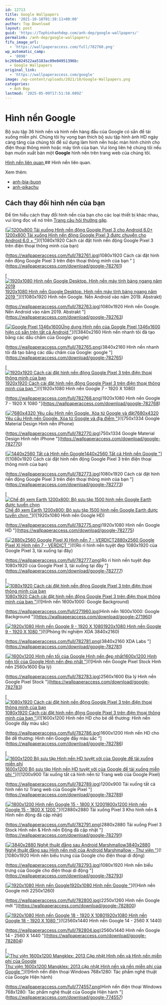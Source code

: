 ```yaml
---
id: 12713
title: Google Wallpapers
date: '2021-10-18T01:38:11+00:00'
author: Top Download
layout: post
guid: 'https://Tophinhanhdep.com/anh-dep/google-wallpapers/'
permalink: /anh-dep/google-wallpapers/
fifu_image_url:
  - 'https://wallpaperaccess.com/full/782760.png'
wp_automatic_camp:
  - '8098'
bc269a824522aa5183ac09e04951396b:
  - Google Wallpapers
original_link:
  - 'https://wallpaperaccess.com/google'
image: /wp-content/uploads/2021/10/Google-Wallpapers.png
categories:
  - Ảnh Đẹp
lastmod: '2025-05-09T17:51:58.089Z'
---
```

# Hình nền Google

Bộ sưu tập 36 hình nền và hình nền hàng đầu của Google có sẵn để tải xuống miễn phí. Chúng tôi hy vọng bạn thích bộ sưu tập hình ảnh HD ngày càng tăng của chúng tôi để sử dụng làm hình nền hoặc màn hình chính cho điện thoại thông minh hoặc máy tính của bạn. Vui lòng liên hệ chúng tôi nếu bạn muốn xuất bản một **Google** hình nền trên trang web của chúng tôi.

[Hình nền liên quan ](#related) ## Hình nền liên quan.

   
 Xem thêm:

   
- [anh-bia-buon](https://tophinhanhdep.com/anh-bia/anh-bia-buon/)
- [anh-pikachu](https://tophinhanhdep.com/anh-anime/anh-pikachu/)

## Cách thay đổi hình nền của bạn

Để tìm hiểu cách thay đổi hình nền của bạn cho các loại thiết bị khác nhau, vui lòng đọc về nó trên [Trang câu hỏi thường gặp](https://tophinhanhdep.com/faq/).

  
[[![1200x800 Tải xuống Hình nền động Google Pixel 3 cho Android 6.0+](https://wallpaperaccess.com/full/782760.png)1200x800 Tải xuống Hình nền động Google Pixel 3 được chuyển cho Android 6.0 + "](https://wallpaperaccess.com/download/google-782760)](![1080x1920 Cách cài đặt hình nền động Google Pixel 3 trên điện thoại thông minh của bạn)

(https://wallpaperaccess.com/full/782761.jpg)1080x1920 Cách cài đặt hình nền động Google Pixel 3 trên điện thoại thông minh của bạn " ](https://wallpaperaccess.com/download/google-782761)

[[![1920x1080 Hình nền Google Desktop.  Hình nền máy tính bảng ngang năm 2019](https://wallpaperaccess.com/full/782762.png)1920x1080 Hình nền Google Desktop. Hình nền máy tính bảng ngang năm 2019 "](https://wallpaperaccess.com/download/google-782762)](![1080x1920 Hình nền Google.  Nền Android vào năm 2019. Abstrakt)

(https://wallpaperaccess.com/full/782763.jpg)1080x1920 Hình nền Google. Nền Android vào năm 2019. Abstrakt "](https://wallpaperaccess.com/download/google-782763)

[[![Google Pixel 1346x1600](https://wallpaperaccess.com/full/782764.jpg)Ứng dụng Hình nền của Google Pixel 1346x1600 hiện có sẵn trên tất cả Android "](https://wallpaperaccess.com/download/google-782764)](![3840x2160 Hình nền nhanh tôi đã tạo bằng các dấu chấm của Google: google)

(https://wallpaperaccess.com/full/782765.png)3840x2160 Hình nền nhanh tôi đã tạo bằng các dấu chấm của Google: google "](https://wallpaperaccess.com/download/google-782765)

[[![1920x1920 Cách cài đặt hình nền động Google Pixel 3 trên điện thoại thông minh của bạn](https://wallpaperaccess.com/full/782767.jpg)1920x1920 Cách cài đặt hình nền động Google Pixel 3 trên điện thoại thông minh của bạn "](https://wallpaperaccess.com/download/google-782767)](![1920x1080 Hình nền Google 7 - 1920 X 1080)

(https://wallpaperaccess.com/full/782768.png)1920x1080 Hình nền Google 7 - 1920 X 1080 "](https://wallpaperaccess.com/download/google-782768)

[[![7680x4320 Yêu cầu Hình nền Google.  Xóa từ Google và đặt](https://wallpaperaccess.com/full/782769.png)7680x4320 Yêu cầu Hình nền Google. Xóa từ Google và địa điểm "](https://wallpaperaccess.com/download/google-782769)](![750x1334 Google Material Design Hình nền iPhone)

(https://wallpaperaccess.com/full/782770.jpg)750x1334 Google Material Design Hình nền iPhone "](https://wallpaperaccess.com/download/google-782770)

[[![1440x2560 Tất cả Hình nền Google](https://wallpaperaccess.com/full/782772.png)1440x2560 Tất cả Hình nền Google "](https://wallpaperaccess.com/download/google-782772)](![1080x1920 Cách cài đặt hình nền động Google Pixel 3 trên điện thoại thông minh của bạn)

(https://wallpaperaccess.com/full/782773.jpg)1080x1920 Cách cài đặt hình nền động Google Pixel 3 trên điện thoại thông minh của bạn "](https://wallpaperaccess.com/download/google-782773)

[[![Chế độ xem Earth 1200x800: Bộ sưu tập 1500 hình nền Google Earth được tuyển chọn](https://wallpaperaccess.com/full/419895.jpg)Chế độ xem Earth 1200x800: Bộ sưu tập 1500 hình nền Google Earth được tuyển chọn "](https://wallpaperaccess.com/download/google-419895)](![1920x1080 Hình nền Google HD)

(https://wallpaperaccess.com/full/782775.png)1920x1080 Hình nền Google HD "](https://wallpaperaccess.com/download/google-782775)

[[![2880x2560 Google Pixel Xl Hình nền 7 - VERDICT](https://wallpaperaccess.com/full/782776.jpg)2880x2560 Google Pixel Xl Hình nền 7 - VERDICT "](https://wallpaperaccess.com/download/google-782776)](![Rò rỉ hình nền tuyệt đẹp 1080x1920 của Google Pixel 3, tải xuống tại đây)

(https://wallpaperaccess.com/full/782777.png)Rò rỉ hình nền tuyệt đẹp 1080x1920 của Google Pixel 3, tải xuống tại đây "](https://wallpaperaccess.com/download/google-782777)

[[![1080x1920 Cách cài đặt hình nền động Google Pixel 3 trên điện thoại thông minh của bạn](https://wallpaperaccess.com/full/782778.jpg)1080x1920 Cách cài đặt hình nền động Google Pixel 3 trên điện thoại thông minh của bạn "](https://wallpaperaccess.com/download/google-782778)](![Hình nền 1600x1000: Google Background)

(https://wallpaperaccess.com/full/271960.jpg)Hình nền 1600x1000: Google Background "](https://wallpaperaccess.com/download/google-271960)

[[![1920x1080 Hình nền Google 9 - 1920 X 1080](https://wallpaperaccess.com/full/782780.jpg)1920x1080 Hình nền Google 9 - 1920 X 1080 "](https://wallpaperaccess.com/download/google-782780)](![Phòng thí nghiệm XDA 3840x2160)

(https://wallpaperaccess.com/full/782781.png)3840x2160 XDA Labs "](https://wallpaperaccess.com/download/google-782781)

[[![1600x1200 Hình nền tối của Google Hình nền đẹp nhất](https://wallpaperaccess.com/full/782782.jpg)1600x1200 Hình nền tối của Google Hình nền đẹp nhất "](https://wallpaperaccess.com/download/google-782782)](![Hình nền Google Pixel Stock Hình nền 2560x1600 Địa lý)

(https://wallpaperaccess.com/full/782783.jpg)2560x1600 Địa lý Hình nền Google Pixel Stock "](https://wallpaperaccess.com/download/google-782783)

[[![1080x1920 Cách cài đặt hình nền động Google Pixel 3 trên điện thoại thông minh của bạn](https://wallpaperaccess.com/full/782784.jpg)1080x1920 Cách cài đặt hình nền động Google Pixel 3 trên điện thoại thông minh của bạn "](https://wallpaperaccess.com/download/google-782784)](![1600x1200 Hình nền HD cho bé dễ thương: Hình nền Google đầy màu sắc)

(https://wallpaperaccess.com/full/782786.jpg)1600x1200 Hình nền HD cho Bé dễ thương: Hình nền Google đầy màu sắc "](https://wallpaperaccess.com/download/google-782786)

[[![1600x1200 Bộ sưu tập Hình nền HD tuyệt vời của Google để tải xuống miễn phí](https://wallpaperaccess.com/full/782787.jpg)1600x1200 Bộ sưu tập Hình nền HD tuyệt vời của Google để tải xuống miễn phí "](https://wallpaperaccess.com/download/google-782787)](![1200x900 Tải xuống tất cả hình nền từ Trang web của Google Pixel)

(https://wallpaperaccess.com/full/782789.jpg)1200x900 Tải xuống tất cả hình nền từ Trang web của Google Pixel "](https://wallpaperaccess.com/download/google-782789)

[[![1800x1200 Hình nền Google 15 - 1800 X 1200](https://wallpaperaccess.com/full/782790.jpg)1800x1200 Hình nền Google 15 - 1800 X 1200 "](https://wallpaperaccess.com/download/google-782790)](![2880x2880 Tải xuống Pixel 3 Kho hình nền & Hình nền động đã cập nhật)

(https://wallpaperaccess.com/full/782791.png)2880x2880 Tải xuống Pixel 3 Stock Hình nền &amp; Hình nền Động đã cập nhật "](https://wallpaperaccess.com/download/google-782791)

[[![3840x2880 Nghệ thuật đằng sau Android Marshmallow](https://wallpaperaccess.com/full/690288.jpg)3840x2880 Nghệ thuật đằng sau Hình nền mới của Android Marshmallow - Thư viện "](https://wallpaperaccess.com/download/google-690288)](![1080x1920 Hình nền biểu trưng của Google cho điện thoại di động)

(https://wallpaperaccess.com/full/782793.jpg)1080x1920 Hình nền biểu trưng của Google cho điện thoại di động "](https://wallpaperaccess.com/download/google-782793)

[[![1920x1080 Hình nền Google](https://wallpaperaccess.com/full/782794.jpg)1920x1080 Hình nền Google "](https://wallpaperaccess.com/download/google-782794)](![Hình nền Google mới 2250x1260)

(https://wallpaperaccess.com/full/782800.jpg)2250x1260 Hình nền Google mới "](https://wallpaperaccess.com/download/google-782800)

[[![1920x1080 Hình nền Google 18 - 1920 X 1080](https://wallpaperaccess.com/full/782802.png)1920x1080 Hình nền Google 18 - 1920 X 1080 "](https://wallpaperaccess.com/download/google-782802)](![2560x1440 Hình nền Google 14 - 2560 X 1440)

(https://wallpaperaccess.com/full/782804.jpg)2560x1440 Hình nền Google 14 - 2560 X 1440 "](https://wallpaperaccess.com/download/google-782804)

[[![Thư viện 1600x1200 Mangklex: 2013 Cập nhật Hình nền và Hình nền miễn phí của Google](https://wallpaperaccess.com/full/782806.jpg)Thư viện 1600x1200 Mangklex: 2013 cập nhật Hình nền và nền miễn phí của Google "](https://wallpaperaccess.com/download/google-782806)](![Hình nền điện thoại Windows 768x1280: Tác phẩm nghệ thuật của Google Hiện hành)

(https://wallpaperaccess.com/full/774557.png)Hình nền điện thoại Windows 768x1280: Tác phẩm nghệ thuật của Google Hiện hành "](https://wallpaperaccess.com/download/google-774557)
